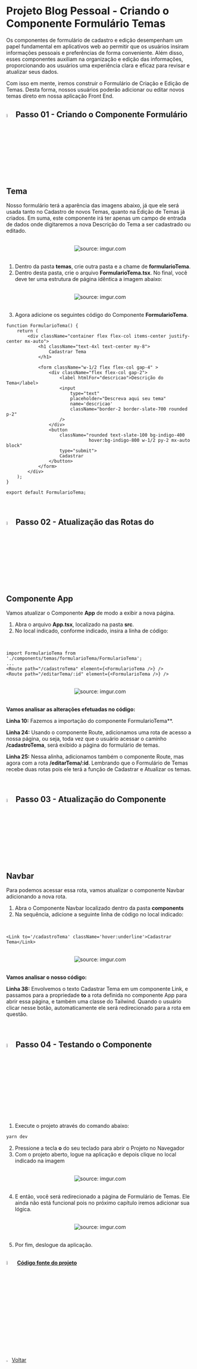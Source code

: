 <h1>Projeto Blog Pessoal - Criando o Componente Formulário Temas</h1>

Os componentes de formulário de cadastro e edição desempenham um papel fundamental em aplicativos web ao permitir que os usuários insiram informações pessoais e preferências de forma conveniente. Além disso, esses componentes auxiliam na organização e edição das informações, proporcionando aos usuários uma experiência clara e eficaz para revisar e atualizar seus dados.

Com isso em mente, iremos construir o Formulário de Criação e Edição de Temas. Desta forma, nossos usuários poderão adicionar ou editar novos temas direto em nossa aplicação Front End.

<h2><img src="https://i.imgur.com/H9wEgsJ.png" title="source: imgur.com" width="5%"/>Passo 01 - Criando o Componente Formulário Tema</h2>

Nosso formulário terá a aparência das imagens abaixo, já que ele será usada tanto no Cadastro de novos Temas, quanto na Edição de Temas já criados. Em suma, este componente irá ter apenas um campo de entrada de dados onde digitaremos a nova Descrição do Tema a ser cadastrado ou editado.

<br>

<div align="center"><img src="https://i.imgur.com/lDLcB7T.png" title="source: imgur.com" /></div>

<br>

1. Dentro da pasta **temas**, crie outra pasta e a chame de **formularioTema**.
2. Dentro desta pasta, crie o arquivo **FormularioTema.tsx**. No final, você deve ter uma estrutura de página idêntica a imagem abaixo:

<br>

<div align="center"><img src="https://i.imgur.com/Mu9l8i6.png" title="source: imgur.com" /></div>

<br>

3. Agora adicione os seguintes código do Componente **FormularioTema**.

```tsx
function FormularioTema() {
    return (
        <div className="container flex flex-col items-center justify-center mx-auto">
            <h1 className="text-4xl text-center my-8">
                Cadastrar Tema
            </h1>

            <form className="w-1/2 flex flex-col gap-4" >
                <div className="flex flex-col gap-2">
                    <label htmlFor="descricao">Descrição do Tema</label>
                    <input
                        type="text"
                        placeholder="Descreva aqui seu tema"
                        name='descricao'
                        className="border-2 border-slate-700 rounded p-2"
                    />
                </div>
                <button
                    className="rounded text-slate-100 bg-indigo-400 
                               hover:bg-indigo-800 w-1/2 py-2 mx-auto block"
                    type="submit">
                    Cadastrar
                </button>
            </form>
        </div>
    );
}

export default FormularioTema;
```

<br>

<h2><img src="https://i.imgur.com/H9wEgsJ.png" title="source: imgur.com" width="5%"/>Passo 02 - Atualização das Rotas do Componente App</h2>

Vamos atualizar o Componente **App** de modo a exibir a nova página.

1. Abra o arquivo **App.tsx**, localizado na pasta **src**.
2. No local indicado, conforme indicado, insira a linha de código:

<br>

```tsx
import FormularioTema from './components/temas/formularioTema/FormularioTema';
...
<Route path="/cadastroTema" element={<FormularioTema />} />
<Route path="/editarTema/:id" element={<FormularioTema />} />
```

<br>

<div align="center"><img src="https://i.imgur.com/dbNaLil.png" title="source: imgur.com" /></div>

<br>

**Vamos analisar as alterações efetuadas no código:**

**Linha 10:** Fazemos a importação do componente FormularioTema**.

**Linha 24:** Usando o componente Route, adicionamos uma rota de acesso a nossa página, ou seja, toda vez que o usuário acessar o caminho **/cadastroTema**, será exibido a página do formulário de temas.

**Linha 25:** Nessa alinha, adicionamos também o componente Route, mas agora com a rota **/editarTema/:id**. Lembrando que o Formulário de Temas recebe duas rotas pois ele terá a função de Cadastrar e Atualizar os temas.

<br>

<h2><img src="https://i.imgur.com/H9wEgsJ.png" title="source: imgur.com" width="5%"/>Passo 03 - Atualização do Componente Navbar</h2>

Para podemos acessar essa rota, vamos atualizar o componente Navbar adicionando a nova rota.

1. Abra o Componente Navbar localizado dentro da pasta **components**
2. Na sequência, adicione a seguinte linha de código no local indicado:

<br>

```tsx
<Link to='/cadastroTema' className='hover:underline'>Cadastrar Tema</Link>
```

<br>

<div align="center"><img src="https://i.imgur.com/o4eO5GQ.png" title="source: imgur.com" /></div>

<br>

**Vamos analisar o nosso código:**

**Linha 38:** Envolvemos o texto Cadastrar Tema em um componente Link, e passamos para a propriedade **to** a rota definida no componente App para abrir essa página, e também uma classe do Tailwind. Quando o usuário clicar nesse botão, automaticamente ele será redirecionado para a rota em questão.

<br>

<h2><img src="https://i.imgur.com/H9wEgsJ.png" title="source: imgur.com" width="5%"/>Passo 04 - Testando o Componente</h2>

1. Execute o projeto através do comando abaixo:

```bash
yarn dev
```

2. Pressione a tecla **o** do seu teclado para abrir o Projeto no Navegador
3. Com o projeto aberto, logue na aplicação e depois clique no local indicado na imagem

<br>

<div align="center"><img src="https://i.imgur.com/C3NDhTE.png" title="source: imgur.com" /></div>

<br>

4. E então, você será redirecionado a página de Formulário de Temas. Ele ainda não está funcional pois no próximo capítulo iremos adicionar sua lógica.

<br>

<div align="center"><img src="https://i.imgur.com/lDLcB7T.png" title="source: imgur.com" /></div>

<br>

5. Por fim, deslogue da aplicação.

<br />

<div align="left"><img src="https://i.imgur.com/JACNZiR.png" title="source: imgur.com" width="5%"/> <a href="https://github.com/Yuri-stack/BlogPessoalReact_Fonte/tree/20_Formulario_Temas" target="_blank"><b>Código fonte do projeto</b></a></div>

<br /><br />
	

<div align="left"><a href="README.md"><img src="https://i.imgur.com/XMgF3gl.png" title="source: imgur.com" width="3%"/>Voltar</a></div>
